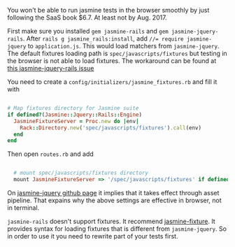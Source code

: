 You won't be able to run jasmine tests in the browser smoothly by just following the SaaS book $6.7. At least not by Aug. 2017.

First make sure you installed `gem jasmine-rails` and `gem jasmine-jquery-rails`. After `rails g jasmine_rails:install`, add `//= require jasmine-jquery` to `application.js`. This would load matchers from `jasmine-jquery`. The default fixtures loading path is `spec/javascripts/fixtures` but testing in the browser is not able to load fixtures. The workaround can be found at [this jasmine-jquery-rails issue](https://github.com/travisjeffery/jasmine-jquery-rails/issues/4)

You need to create a `config/initializers/jasmine_fixtures.rb` and fill it with
```ruby

# Map fixtures directory for Jasmine suite
if defined?(Jasmine::Jquery::Rails::Engine)
  JasmineFixtureServer = Proc.new do |env|
    Rack::Directory.new('spec/javascripts/fixtures').call(env)
  end
end

```

Then open `routes.rb` and add

```ruby

  # mount spec/javascripts/fixtures directory
  mount JasmineFixtureServer => '/spec/javascripts/fixtures' if defined?(Jasmine::Jquery::Rails::Engine)

```

On [jasmine-jquery github page](https://github.com/travisjeffery/jasmine-jquery-rails) it implies that it takes effect through asset pipeline. That expains why the above settings are effective in browser, not in terminal.

`jasmine-rails` doesn't support fixtures. It recommend [jasmine-fixture](https://github.com/searls/jasmine-fixture). It provides syntax for loading fixtures that is different from `jasmine-jquery`. So in order to use it you need to rewrite part of your tests first.
